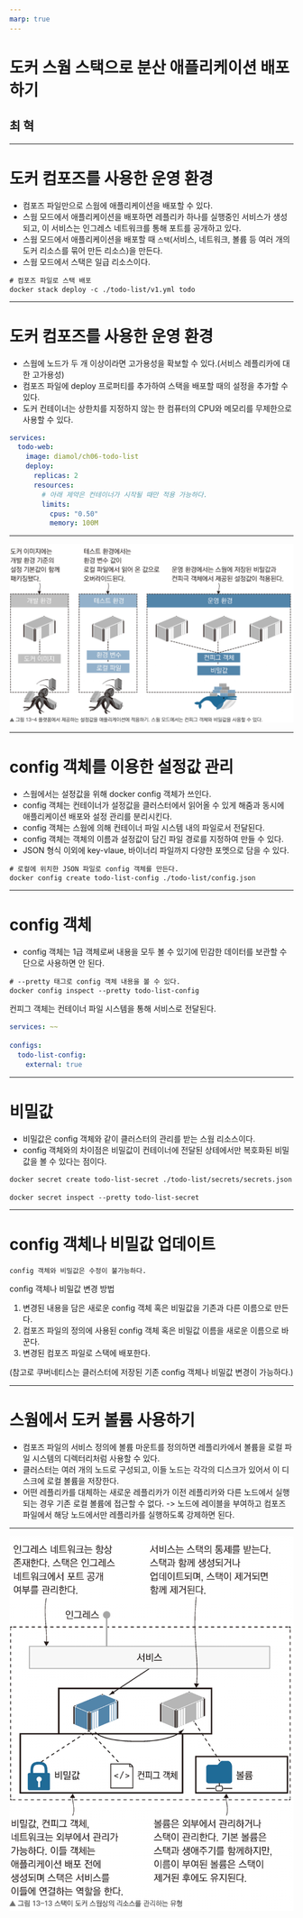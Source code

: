 ```yaml
---
marp: true
---
```


# 도커 스웜 스택으로 분산 애플리케이션 배포하기

## 최 혁

---

# 도커 컴포즈를 사용한 운영 환경

- 컴포즈 파일만으로 스웜에 애플리케이션을 배포할 수 있다.
- 스웜 모드에서 애플리케이션을 배포하면 레플리카 하나를 실행중인 서비스가 생성되고, 이 서비스는 인그레스 네트워크를 통해 포트를 공개하고 있다.
- 스웜 모드에서 애플리케이션을 배포할 때 `스택`(서비스, 네트워크, 볼륨 등 여러 개의 도커 리소스를 묶어 만든 리소스)을 만든다.
- 스웜 모드에서 스택은 일급 리소스이다.

```shell
# 컴포즈 파일로 스택 배포
docker stack deploy -c ./todo-list/v1.yml todo
```

---

# 도커 컴포즈를 사용한 운영 환경

- 스웜에 노드가 두 개 이상이라면 고가용성을 확보할 수 있다.(서비스 레플리카에 대한 고가용성)
- 컴포즈 파일에 deploy 프로퍼티를 추가하여 스택을 배포할 때의 설정을 추가할 수 있다.
- 도커 컨테이너는 상한치를 지정하지 않는 한 컴퓨터의 CPU와 메모리를 무제한으로 사용할 수 있다.

```yaml
services:
  todo-web:
    image: diamol/ch06-todo-list
    deploy:
      replicas: 2
      resources:
        # 아래 제약은 컨테이너가 시작될 때만 적용 가능하다.
        limits:
          cpus: "0.50"
          memory: 100M
```

---

![bg 80%](image.png)

---

# config 객체를 이용한 설정값 관리

- 스웜에서는 설정값을 위해 docker config 객체가 쓰인다.
- config 객체는 컨테이너가 설정값을 클러스터에서 읽어올 수 있게 해줌과 동시에 애플리케이션 배포와 설정 관리를 분리시킨다.
- config 객체는 스웜에 의해 컨테이너 파일 시스템 내의 파일로서 전달된다.
- config 객체는 객체의 이름과 설정값이 담긴 파일 경로를 지정하여 만들 수 있다.
- JSON 형식 이외에 key-vlaue, 바이너리 파일까지 다양한 포멧으로 담을 수 있다.

```shell
# 로컬에 위치한 JSON 파일로 config 객체를 만든다.
docker config create todo-list-config ./todo-list/config.json
```

---

# config 객체

- config 객체는 1급 객체로써 내용을 모두 볼 수 있기에 민감한 데이터를 보관할 수단으로 사용하면 안 된다.

```shell
# --pretty 태그로 config 객체 내용을 볼 수 있다.
docker config inspect --pretty todo-list-config
```

컨피그 객체는 컨테이너 파일 시스템을 통해 서비스로 전달된다.

```yaml
services: ~~

configs:
  todo-list-config:
    external: true
```

---

# 비밀값

- 비밀값은 config 객체와 같이 클러스터의 관리를 받는 스웜 리소스이다.
- config 객체와의 차이점은 비밀값이 컨테이너에 전달된 상테에서만 복호화된 비밀값을 볼 수 있다는 점이다.

```shell
docker secret create todo-list-secret ./todo-list/secrets/secrets.json

docker secret inspect --pretty todo-list-secret
```

---

# config 객체나 비밀값 업데이트

    config 객체와 비밀값은 수정이 불가능하다.

config 객체나 비밀값 변경 방법

1. 변경된 내용을 담은 새로운 config 객체 혹은 비밀값을 기존과 다른 이름으로 만든다.
2. 컴포즈 파일의 정의에 사용된 config 객체 혹은 비밀값 이름을 새로운 이름으로 바꾼다.
3. 변경된 컴포즈 파일로 스택에 배포한다.

(참고로 쿠버네티스는 클러스터에 저장된 기존 config 객체나 비밀값 변경이 가능하다.)

---

# 스웜에서 도커 볼륨 사용하기

- 컴포즈 파일의 서비스 정의에 볼륨 마운트를 정의하면 레플리카에서 볼륨을 로컬 파일 시스템의 디렉터리처럼 사용할 수 있다.
- 클러스터는 여러 개의 노드로 구성되고, 이들 노드는 각각의 디스크가 있어서 이 디스크에 로컬 볼륨을 저장한다.
- 어떤 레플리카를 대체하는 새로운 레플리카가 이전 레플리카와 다른 노드에서 실행되는 경우 기존 로컬 볼륨에 접근할 수 없다. -> 노드에 레이블을 부여하고 컴포즈 파일에서 해당 노드에서만 레플리카를 실행하도록 강제하면 된다.

---

![bg 40%](image-1.png)
